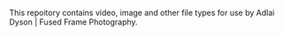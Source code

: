 This repoitory contains video, image and other file types for use by Adlai Dyson | Fused Frame Photography.

